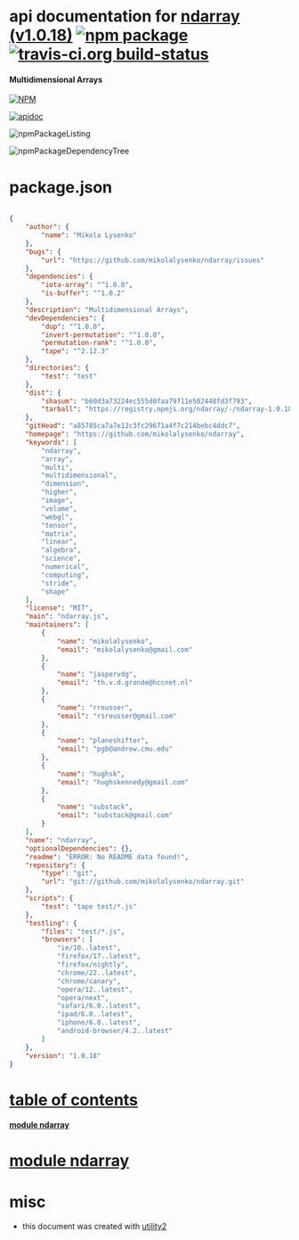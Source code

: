 # api documentation for  [ndarray (v1.0.18)](https://github.com/mikolalysenko/ndarray)  [![npm package](https://img.shields.io/npm/v/npmdoc-ndarray.svg?style=flat-square)](https://www.npmjs.org/package/npmdoc-ndarray) [![travis-ci.org build-status](https://api.travis-ci.org/npmdoc/node-npmdoc-ndarray.svg)](https://travis-ci.org/npmdoc/node-npmdoc-ndarray)
#### Multidimensional Arrays

[![NPM](https://nodei.co/npm/ndarray.png?downloads=true)](https://www.npmjs.com/package/ndarray)

[![apidoc](https://npmdoc.github.io/node-npmdoc-ndarray/build/screenCapture.buildApidoc.browser.%252Fhome%252Ftravis%252Fbuild%252Fnpmdoc%252Fnode-npmdoc-ndarray%252Ftmp%252Fbuild%252Fapidoc.html.png)](https://npmdoc.github.io/node-npmdoc-ndarray/build/apidoc.html)

![npmPackageListing](https://npmdoc.github.io/node-npmdoc-ndarray/build/screenCapture.npmPackageListing.svg)

![npmPackageDependencyTree](https://npmdoc.github.io/node-npmdoc-ndarray/build/screenCapture.npmPackageDependencyTree.svg)



# package.json

```json

{
    "author": {
        "name": "Mikola Lysenko"
    },
    "bugs": {
        "url": "https://github.com/mikolalysenko/ndarray/issues"
    },
    "dependencies": {
        "iota-array": "^1.0.0",
        "is-buffer": "^1.0.2"
    },
    "description": "Multidimensional Arrays",
    "devDependencies": {
        "dup": "^1.0.0",
        "invert-permutation": "^1.0.0",
        "permutation-rank": "^1.0.0",
        "tape": "^2.12.3"
    },
    "directories": {
        "test": "test"
    },
    "dist": {
        "shasum": "b60d3a73224ec555d0faa79711e502448fd3f793",
        "tarball": "https://registry.npmjs.org/ndarray/-/ndarray-1.0.18.tgz"
    },
    "gitHead": "a85785ca7a7e12c3fc29671a4f7c214bebc4ddc7",
    "homepage": "https://github.com/mikolalysenko/ndarray",
    "keywords": [
        "ndarray",
        "array",
        "multi",
        "multidimensional",
        "dimension",
        "higher",
        "image",
        "volume",
        "webgl",
        "tensor",
        "matrix",
        "linear",
        "algebra",
        "science",
        "numerical",
        "computing",
        "stride",
        "shape"
    ],
    "license": "MIT",
    "main": "ndarray.js",
    "maintainers": [
        {
            "name": "mikolalysenko",
            "email": "mikolalysenko@gmail.com"
        },
        {
            "name": "jaspervdg",
            "email": "th.v.d.gronde@hccnet.nl"
        },
        {
            "name": "rreusser",
            "email": "rsreusser@gmail.com"
        },
        {
            "name": "planeshifter",
            "email": "pgb@andrew.cmu.edu"
        },
        {
            "name": "hughsk",
            "email": "hughskennedy@gmail.com"
        },
        {
            "name": "substack",
            "email": "substack@gmail.com"
        }
    ],
    "name": "ndarray",
    "optionalDependencies": {},
    "readme": "ERROR: No README data found!",
    "repository": {
        "type": "git",
        "url": "git://github.com/mikolalysenko/ndarray.git"
    },
    "scripts": {
        "test": "tape test/*.js"
    },
    "testling": {
        "files": "test/*.js",
        "browsers": [
            "ie/10..latest",
            "firefox/17..latest",
            "firefox/nightly",
            "chrome/22..latest",
            "chrome/canary",
            "opera/12..latest",
            "opera/next",
            "safari/6.0..latest",
            "ipad/6.0..latest",
            "iphone/6.0..latest",
            "android-browser/4.2..latest"
        ]
    },
    "version": "1.0.18"
}
```



# <a name="apidoc.tableOfContents"></a>[table of contents](#apidoc.tableOfContents)

#### [module ndarray](#apidoc.module.ndarray)



# <a name="apidoc.module.ndarray"></a>[module ndarray](#apidoc.module.ndarray)



# misc
- this document was created with [utility2](https://github.com/kaizhu256/node-utility2)
